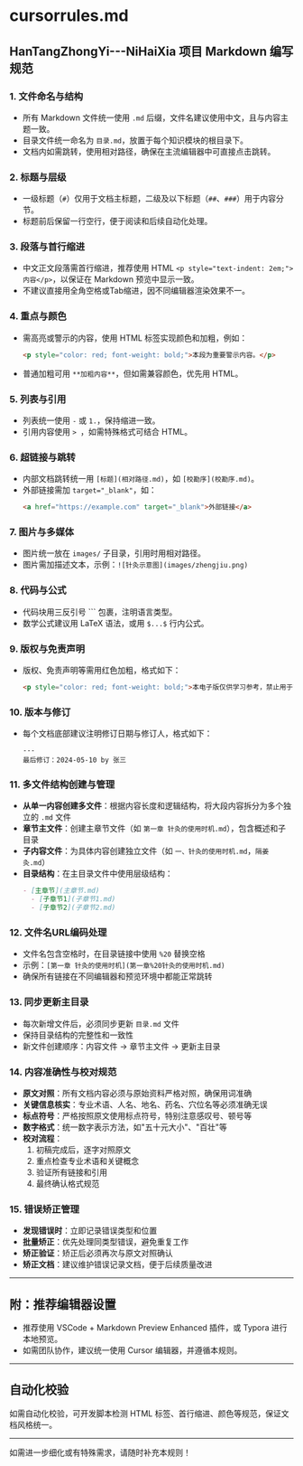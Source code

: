 # cursorrules.md

## HanTangZhongYi---NiHaiXia 项目 Markdown 编写规范

### 1. 文件命名与结构
- 所有 Markdown 文件统一使用 `.md` 后缀，文件名建议使用中文，且与内容主题一致。
- 目录文件统一命名为 `目录.md`，放置于每个知识模块的根目录下。
- 文档内如需跳转，使用相对路径，确保在主流编辑器中可直接点击跳转。

### 2. 标题与层级
- 一级标题（`#`）仅用于文档主标题，二级及以下标题（`##`、`###`）用于内容分节。
- 标题前后保留一行空行，便于阅读和后续自动化处理。

### 3. 段落与首行缩进
- 中文正文段落需首行缩进，推荐使用 HTML `<p style="text-indent: 2em;">内容</p>`，以保证在 Markdown 预览中显示一致。
- 不建议直接用全角空格或Tab缩进，因不同编辑器渲染效果不一。

### 4. 重点与颜色
- 需高亮或警示的内容，使用 HTML 标签实现颜色和加粗，例如：
  ```html
  <p style="color: red; font-weight: bold;">本段为重要警示内容。</p>
  ```
- 普通加粗可用 `**加粗内容**`，但如需兼容颜色，优先用 HTML。

### 5. 列表与引用
- 列表统一使用 `-` 或 `1.`，保持缩进一致。
- 引用内容使用 `> `，如需特殊格式可结合 HTML。

### 6. 超链接与跳转
- 内部文档跳转统一用 `[标题](相对路径.md)`，如 `[校勘序](校勘序.md)`。
- 外部链接需加 `target="_blank"`，如：
  ```html
  <a href="https://example.com" target="_blank">外部链接</a>
  ```

### 7. 图片与多媒体
- 图片统一放在 `images/` 子目录，引用时用相对路径。
- 图片需加描述文本，示例：`![针灸示意图](images/zhengjiu.png)`

### 8. 代码与公式
- 代码块用三反引号 ``` 包裹，注明语言类型。
- 数学公式建议用 LaTeX 语法，或用 `$...$` 行内公式。

### 9. 版权与免责声明
- 版权、免责声明等需用红色加粗，格式如下：
  ```html
  <p style="color: red; font-weight: bold;">本电子版仅供学习参考，禁止用于商业用途。</p>
  ```

### 10. 版本与修订
- 每个文档底部建议注明修订日期与修订人，格式如下：
  ```
  ---
  最后修订：2024-05-10 by 张三
  ```

### 11. 多文件结构创建与管理
- **从单一内容创建多文件**：根据内容长度和逻辑结构，将大段内容拆分为多个独立的 `.md` 文件
- **章节主文件**：创建主章节文件（如 `第一章 针灸的使用时机.md`），包含概述和子目录
- **子内容文件**：为具体内容创建独立文件（如 `一、针灸的使用时机.md`，`隔姜灸.md`）
- **目录结构**：在主目录文件中使用层级结构：
  ```markdown
  - [主章节](主章节.md)
    - [子章节1](子章节1.md)
    - [子章节2](子章节2.md)
  ```

### 12. 文件名URL编码处理
- 文件名包含空格时，在目录链接中使用 `%20` 替换空格
- 示例：`[第一章 针灸的使用时机](第一章%20针灸的使用时机.md)`
- 确保所有链接在不同编辑器和预览环境中都能正常跳转

### 13. 同步更新主目录
- 每次新增文件后，必须同步更新 `目录.md` 文件
- 保持目录结构的完整性和一致性
- 新文件创建顺序：内容文件 → 章节主文件 → 更新主目录

### 14. 内容准确性与校对规范
- **原文对照**：所有文档内容必须与原始资料严格对照，确保用词准确
- **关键信息核实**：专业术语、人名、地名、药名、穴位名等必须准确无误
- **标点符号**：严格按照原文使用标点符号，特别注意感叹号、顿号等
- **数字格式**：统一数字表示方法，如"五十元大小"、"百壮"等
- **校对流程**：
  1. 初稿完成后，逐字对照原文
  2. 重点检查专业术语和关键概念
  3. 验证所有链接和引用
  4. 最终确认格式规范

### 15. 错误矫正管理
- **发现错误时**：立即记录错误类型和位置
- **批量矫正**：优先处理同类型错误，避免重复工作
- **矫正验证**：矫正后必须再次与原文对照确认
- **矫正文档**：建议维护错误记录文档，便于后续质量改进

---

## 附：推荐编辑器设置

- 推荐使用 VSCode + Markdown Preview Enhanced 插件，或 Typora 进行本地预览。
- 如需团队协作，建议统一使用 Cursor 编辑器，并遵循本规则。

---

## 自动化校验

如需自动化校验，可开发脚本检测 HTML 标签、首行缩进、颜色等规范，保证文档风格统一。

---

如需进一步细化或有特殊需求，请随时补充本规则！ 